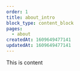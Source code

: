 ```yaml
---
order: 1
title: about_intro
block_type: content_block
pages:
  - about
createdAt: 1609649477141
updatedAt: 1609649477141
---
```

This is content

